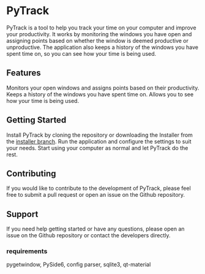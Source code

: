 # PyTrack


PyTrack is a tool to help you track your time on your computer and improve your productivity. It works by monitoring the windows you have open and assigning points based on whether the window is deemed productive or unproductive. The application also keeps a history of the windows you have spent time on, so you can see how your time is being used.

## Features
Monitors your open windows and assigns points based on their productivity.
Keeps a history of the windows you have spent time on.
Allows you to see how your time is being used.

## Getting Started
Install PyTrack by cloning the repository or downloading the Installer from the [installer branch](https://github.com/0CottonBuds/PyTrack/tree/installers).
Run the application and configure the settings to suit your needs.
Start using your computer as normal and let PyTrack do the rest.

## Contributing
If you would like to contribute to the development of PyTrack, please feel free to submit a pull request or open an issue on the Github repository.

## Support
If you need help getting started or have any questions, please open an issue on the Github repository or contact the developers directly.

### requirements

pygetwindow,
PySide6,
config parser,
sqlite3,
qt-material
